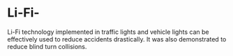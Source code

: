 # Li-Fi-


Li-Fi technology implemented in traffic lights and vehicle lights can be effectively used to reduce accidents drastically. It was also demonstrated to reduce blind turn collisions.
